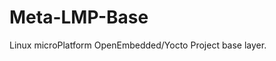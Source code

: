 Meta-LMP-Base
================================

Linux microPlatform OpenEmbedded/Yocto Project base layer.
